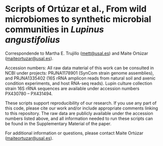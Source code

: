 # Scripts of Ortúzar et al., From wild microbiomes to synthetic microbial communities in *Lupinus angustifolius*

Correspondende to Martha E. Trujillo (mett@usal.es) and Maite Ortúzar (maiteortuzar@usal.es).

Accession numbers: All raw data material of this work can be consulted in NCBI under projects: PRJNA1178901 (SynCom strain genome assemblies), and PRJNA1335402 (16S rRNA amplicon reads from natural soil and axenic condition experiments, and host RNA-seq reads). Lupin culture collection strain 16S rRNA sequences are available under accession numbers PX430780 – PX431494.

These scripts support reproducibility of our research. If you use any part of this code, please cite our work and/or include appropriate comments linking to this repository. The raw data are publicly available under the accession numbers listed above, and all information needed to run these scripts can be found in the Supplementary Material of the paper.

For additional information or questions, please contact Maite Ortúzar (maiteortuzar@usal.es).
